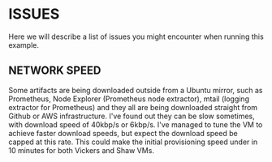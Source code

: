 # ISSUES

Here we will describe a list of issues you might encounter when running this example.

## NETWORK SPEED
Some artifacts are being downloaded outside from a Ubuntu mirror, such as Prometheus, Node Explorer (Prometheus node extractor), mtail (logging extractor for Prometheus) and they all are being downloaded straight from Github or AWS infrastructure. I've found out they can be slow sometimes, with download speed of 40kbp/s or 6kbp/s. I've managed to tune the VM to achieve faster download speeds, but expect the download speed be capped at this rate. This could make the initial provisioning speed under in 10 minutes for both Vickers and Shaw VMs.
